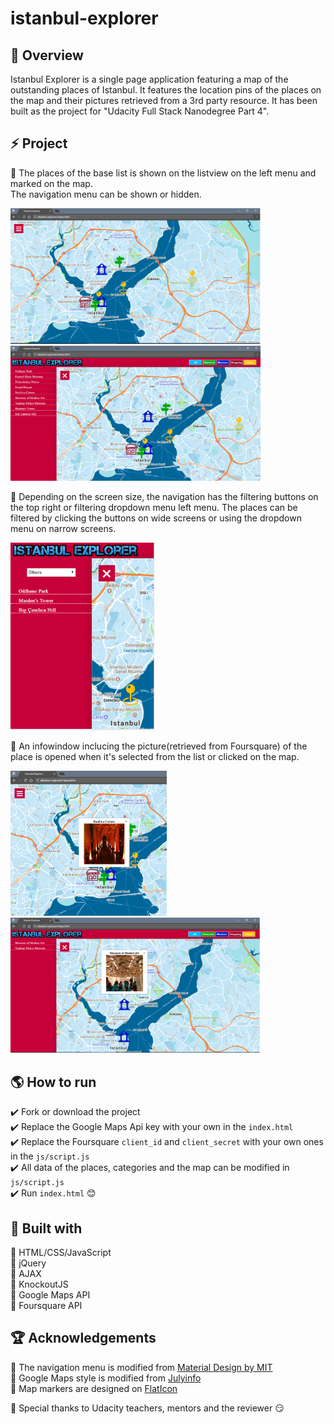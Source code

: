 # istanbul-explorer

## :key: Overview

  Istanbul Explorer is a single page application featuring a map of the outstanding places of Istanbul. It features the location pins of the places on the map and their pictures retrieved from a 3rd party resource. It has been built as the project for "Udacity Full Stack Nanodegree Part 4".

## :zap: Project

:star2: The places of the base list is shown on the listview on the left menu and marked on the map.  
The navigation menu can be shown or hidden.  
  
<img src="/img/ss1.png" width="400"> <img src="/img/ss3.png" width="400">  
  
:star2: Depending on the screen size, the navigation has the filtering buttons on the top right or filtering dropdown menu left menu. The places can be filtered by clicking the buttons on wide screens or using the dropdown menu on narrow screens.  
  
<img src="/img/ss5.png" height="300">  
  
:star2: An infowindow inclucing the picture(retrieved from Foursquare) of the place is opened when it's selected from the list or clicked on the map.  
  
<img src="/img/ss2.png" width="250">  <img src="/img/ss4.png" width="400">  
  
## :earth_americas: How to run  
  
:heavy_check_mark: Fork or download the project  
:heavy_check_mark: Replace the Google Maps Api key with your own in the `index.html`  
:heavy_check_mark: Replace the Foursquare `client_id` and `client_secret` with your own ones in the `js/script.js`  
:heavy_check_mark: All data of the places, categories and the map can be modified in `js/script.js`  
:heavy_check_mark: Run `index.html` :blush:  
  
## :hammer: Built with  
  
:pushpin: HTML/CSS/JavaScript  
:pushpin: jQuery  
:pushpin: AJAX  
:pushpin: KnockoutJS  
:pushpin: Google Maps API  
:pushpin: Foursquare API  

## :trophy: Acknowledgements  
  
:gem: The navigation menu is modified from [Material Design by MIT](https://www.jqueryscript.net/menu/Material-Design-Inspired-Reveal-Navigation-with-jQuery-CSS3.html)  
:gem: Google Maps style is modified from [Julyinfo](https://snazzymaps.com/style/128056/%E5%82%91%E7%AB%8B%E8%B3%87%E8%A8%8A-julyinfo)  
:gem: Map markers are designed on [FlatIcon](https://www.flaticon.com/)  
  
:gem: Special thanks to Udacity teachers, mentors and the reviewer :smirk:
